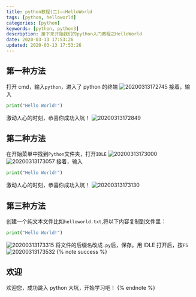 ```yaml
---
title: python教程(二)——HelloWorld
tags: [python, helloworld]
categories: [python]
keywords: [python, python3]
description: 接下来开始我们的python入门教程之HelloWorld
date: 2020-03-13 17:53:26
updated: 2020-03-13 17:53:26
---
```


## 第一种方法

打开 cmd，输入`python`，进入了 python 的终端
![20200313172745](https://cdn-bmyjacks-io.oss-accelerate.aliyuncs.com/img/20200313172745.png?x-oss-process=style/img)
接着，输入

```python
print("Hello World!")
```

激动人心的时刻，恭喜你成功入坑！
![20200313172849](https://cdn-bmyjacks-io.oss-accelerate.aliyuncs.com/img/20200313172849.png?x-oss-process=style/img)

## 第二种方法

在开始菜单中找到`Python`文件夹，打开`IDLE`
![20200313173000](https://cdn-bmyjacks-io.oss-accelerate.aliyuncs.com/img/20200313173000.png?x-oss-process=style/img)
![20200313173057](https://cdn-bmyjacks-io.oss-accelerate.aliyuncs.com/img/20200313173057.png?x-oss-process=style/img)
接着，输入

```python
print("Hello World!")
```

激动人心的时刻，恭喜你成功入坑！
![20200313173130](https://cdn-bmyjacks-io.oss-accelerate.aliyuncs.com/img/20200313173130.png?x-oss-process=style/img)

## 第三种方法

创建一个纯文本文件比如`helloworld.txt`,将以下内容复制到文件里：

```python
print("Hello World!")
```

![20200313173315](https://cdn-bmyjacks-io.oss-accelerate.aliyuncs.com/img/20200313173315.png?x-oss-process=style/img)
将文件的后缀名改成`.py`后，保存。用 IDLE 打开后，按`F5`
![20200313173532](https://cdn-bmyjacks-io.oss-accelerate.aliyuncs.com/img/20200313173532.png?x-oss-process=style/img)
{% note success %}

## 欢迎

欢迎您，成功跳入 python 大坑，开始学习吧！
{% endnote %}
